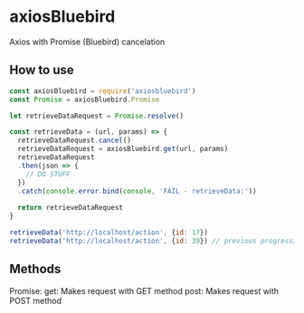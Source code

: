 # axiosBluebird
Axios with Promise (Bluebird) cancelation


## How to use

```js
const axiosBluebird = require('axiosbluebird')
const Promise = axiosBluebird.Promise
```

```js
let retrieveDataRequest = Promise.resolve()

const retrieveData = (url, params) => {
  retrieveDataRequest.cancel()
  retrieveDataRequest = axiosBluebird.get(url, params)
  retrieveDataRequest
  .then(json => {
    // DO STUFF
  })
  .catch(console.error.bind(console, 'FAIL - retrieveData:'))
  
  return retrieveDataRequest
}
```

```js
retrieveData('http://localhost/action', {id: 17})
retrieveData('http://localhost/action', {id: 39}) // previous progressing queue will cancel
```


## Methods

Promise:
get: Makes request with GET method
post: Makes request with POST method

